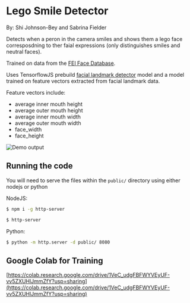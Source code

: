 # Lego Smile Detector

By: Shi Johnson-Bey and Sabrina Fielder


Detects when a peron in the camera smiles and shows them a lego face corresposdning to ther faial expressions (only distinguishes smiles and neutral faces).

Trained on data from the [FEI Face Database](https://fei.edu.br/~cet/facedatabase.html).

Uses TensorflowJS prebuild [facial landmark detector](https://github.com/tensorflow/tfjs-models/tree/master/face-landmarks-detection) model and
a model trained on feature vectors extracted from facial landmark data.

Feature vectors include:

- average inner mouth height
- average outer mouth height
- average inner mouth width
- average outer mouth width
- face_width
- face_height

![Demo output](demo.gif)

## Running the code

You will need to serve the files within the `public/` directory using either nodejs or python

NodeJS:

```bash
$ npm i -g http-server

$ http-server
```

Python:

```bash
$ python -m http.server -d public/ 8080
```

## Google Colab for Training

[https://colab.research.google.com/drive/1VeC_udgFBFWYVEyUF-vv5ZXUHlJmmZfY?usp=sharing](https://colab.research.google.com/drive/1VeC_udgFBFWYVEyUF-vv5ZXUHlJmmZfY?usp=sharing)
